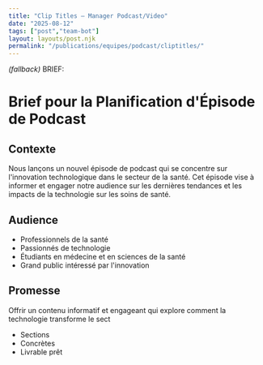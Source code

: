 ```yaml
---
title: "Clip Titles — Manager Podcast/Video"
date: "2025-08-12"
tags: ["post","team-bot"]
layout: layouts/post.njk
permalink: "/publications/equipes/podcast/cliptitles/"
---
```

*(fallback)* BRIEF:
# Brief pour la Planification d'Épisode de Podcast

## Contexte
Nous lançons un nouvel épisode de podcast qui se concentre sur l'innovation technologique dans le secteur de la santé. Cet épisode vise à informer et engager notre audience sur les dernières tendances et les impacts de la technologie sur les soins de santé.

## Audience
- Professionnels de la santé
- Passionnés de technologie
- Étudiants en médecine et en sciences de la santé
- Grand public intéressé par l'innovation

## Promesse
Offrir un contenu informatif et engageant qui explore comment la technologie transforme le sect

- Sections
- Concrètes
- Livrable prêt
